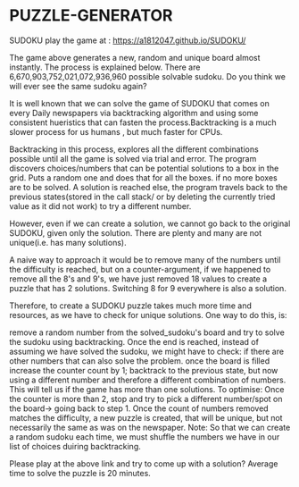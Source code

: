 # PUZZLE-GENERATOR
SUDOKU
play the game at : https://a1812047.github.io/SUDOKU/

The game above generates a new, random and unique board almost instantly. The process is explained below. There are 6,670,903,752,021,072,936,960 possible solvable sudoku. Do you think we will ever see the same sudoku again?

It is well known that we can solve the game of SUDOKU that comes on every Daily newspapers via backtracking algorithm and using some consistent hueristics that can fasten the process.Backtracking is a much slower process for us humans , but much faster for CPUs.

Backtracking in this process, explores all the different combinations possible until all the game is solved via trial and error. The program discovers choices/numbers that can be potential solutions to a box in the grid. Puts a random one and does that for all the boxes. if no more boxes are to be solved. A solution is reached else, the program travels back to the previous states(stored in the call stack/ or by deleting the currently tried value as it did not work) to try a different number.

However, even if we can create a solution, we cannot go back to the original SUDOKU, given only the solution. There are plenty and many are not unique(i.e. has many solutions).

A naive way to approach it would be to remove many of the numbers until the difficulty is reached, but on a counter-argument, if we happened to remove all the 8's and 9's, we have just removed 18 values to create a puzzle that has 2 solutions. Switching 8 for 9 everywhere is also a solution.

Therefore, to create a SUDOKU puzzle takes much more time and resources, as we have to check for unique solutions. One way to do this, is:

remove a random number from the solved_sudoku's board and try to solve the sudoku using backtracking. Once the end is reached, instead of assuming we have solved the sudoku, we might have to check: if there are other numbers that can also solve the problem.
once the board is filled increase the counter count by 1;
backtrack to the previous state, but now using a different number and therefore a different combination of numbers. This will tell us if the game has more than one solutions.
To optimise: Once the counter is more than 2, stop and try to pick a different number/spot on the board-> going back to step 1.
Once the count of numbers removed matches the difficulty, a new puzzle is created, that will be unique, but not necessarily the same as was on the newspaper.
Note: So that we can create a random sudoku each time, we must shuffle the numbers we have in our list of choices duiring backtracking.

Please play at the above link and try to come up with a solution? Average time to solve the puzzle is 20 minutes.

